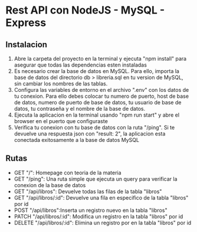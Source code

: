 # Rest API con NodeJS - MySQL - Express

## Instalacion
1. Abre la carpeta del proyecto en la terminal y ejecuta "npm install" para asegurar que todas las dependencias esten instaladas
2. Es necesario crear la base de datos en MySQL. Para ello, importa la base de datos del directorio db > libreria.sql en tu version de MySQL, sin cambiar los nombres de las tablas.
3. Configura las variables de entorno en el archivo ".env" con los datos de tu conexion. Para ello debes colocar tu numero de puerto, host de base de datos, numero de puerto de base de datos, tu usuario de base de datos, tu contraseña y el nombre de la base de datos.
4. Ejecuta la aplicacion en la terminal usando "npm run start" y abre el browser en el puerto que configuraste
5. Verifica tu conexion con tu base de datos con la ruta "/ping". Si te devuelve una respuesta json con "result: 2", la aplicacion esta conectada exitosamente a la base de datos MySQL

## Rutas 
- GET "/": Homepage con teoria de la materia
- GET "/ping": Una ruta simple que ejecuta un query para verificar la conexion de la base de datos
- GET "/api/libros": Devuelve todas las filas de la tabla "libros"
- GET "/api/libros/:id": Devuelve una fila en especifico de la tabla "libros" por id
- POST "/api/libros":Inserta un registro nuevo en la tabla "libros"
- PATCH "/api/libros/:id": Modifica un registro en la tabla "libros" por id
- DELETE "/api/libros/:id": Elimina un registro por en la tabla "libros" por id